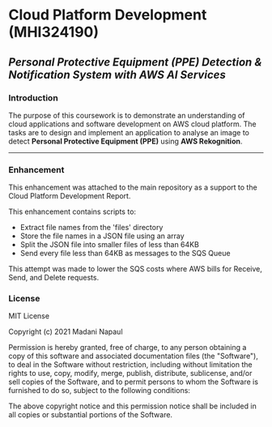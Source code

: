 # Cloud Platform Development (MHI324190)

## _Personal Protective Equipment (PPE) Detection & Notification System with AWS AI Services_

### Introduction
The purpose of this coursework is to demonstrate an understanding of cloud applications and software development on AWS cloud platform. The tasks are to design and implement an application to analyse an image to detect **Personal Protective Equipment (PPE)** using **AWS Rekognition**.

---
### Enhancement

This enhancement was attached to the main repository as a support to the Cloud Platform Development Report. 

This enhancement contains scripts to:
* Extract file names from the 'files' directory
* Store the file names in a JSON file using an array
* Split the JSON file into smaller files of less than 64KB
* Send every file less than 64KB as messages to the SQS Queue 

This attempt was made to lower the SQS costs where AWS bills for Receive, Send, and Delete requests. 


### License

MIT License

Copyright (c) 2021 Madani Napaul

Permission is hereby granted, free of charge, to any person obtaining a copy
of this software and associated documentation files (the "Software"), to deal
in the Software without restriction, including without limitation the rights
to use, copy, modify, merge, publish, distribute, sublicense, and/or sell
copies of the Software, and to permit persons to whom the Software is
furnished to do so, subject to the following conditions:

The above copyright notice and this permission notice shall be included in all
copies or substantial portions of the Software.



   [AWS Account]: <https://aws.amazon.com/premiumsupport/knowledge-center/create-and-activate-aws-account/>

